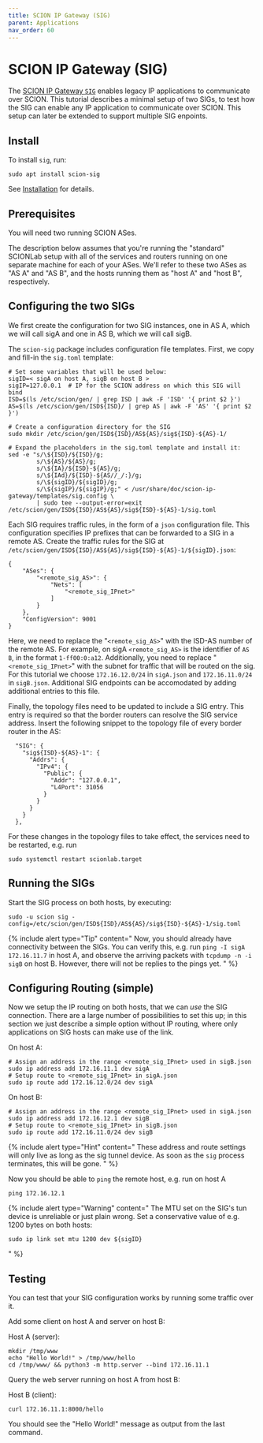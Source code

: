 ```yaml
---
title: SCION IP Gateway (SIG)
parent: Applications
nav_order: 60
---
```


# SCION IP Gateway (SIG)

The [SCION IP Gateway `SIG`](https://github.com/netsec-ethz/scion/tree/scionlab/go/sig) enables legacy IP applications to communicate over SCION.
This tutorial describes a minimal setup of two SIGs, to test how the SIG can enable any IP application to communicate over SCION. This setup can later be extended to support multiple SIG enpoints.

## Install

To install `sig`, run:
```shell
sudo apt install scion-sig
```
See [Installation](../install/pkg.html#applications) for details.


## Prerequisites

You will need two running SCION ASes.

The description below assumes that you're running the "standard" SCIONLab setup with all of the services and routers running on one separate machine for each of your ASes.
We'll refer to these two ASes as "AS A" and "AS B", and the hosts running them as "host A" and "host B", respectively.

## Configuring the two SIGs

We first create the configuration for two SIG instances, one in AS A, which we will call sigA and one in AS B, which we will call sigB.

The `scion-sig` package includes configuration file templates.
First, we copy and fill-in the `sig.toml` template:

```shell
# Set some variables that will be used below:
sigID=< sigA on host A, sigB on host B >
sigIP=127.0.0.1  # IP for the SCION address on which this SIG will bind
ISD=$(ls /etc/scion/gen/ | grep ISD | awk -F 'ISD' '{ print $2 }')
AS=$(ls /etc/scion/gen/ISD${ISD}/ | grep AS | awk -F 'AS' '{ print $2 }')

# Create a configuration directory for the SIG
sudo mkdir /etc/scion/gen/ISD${ISD}/AS${AS}/sig${ISD}-${AS}-1/

# Expand the placeholders in the sig.toml template and install it:
sed -e "s/\${ISD}/${ISD}/g;
        s/\${AS}/${AS}/g;
        s/\${IA}/${ISD}-${AS}/g;
        s/\${IAd}/${ISD}-${AS//_/:}/g;
        s/\${sigID}/${sigID}/g;
        s/\${sigIP}/${sigIP}/g;" < /usr/share/doc/scion-ip-gateway/templates/sig.config \
        | sudo tee --output-error=exit /etc/scion/gen/ISD${ISD}/AS${AS}/sig${ISD}-${AS}-1/sig.toml
```

Each SIG requires traffic rules, in the form of a `json` configuration file.
This configuration specifies IP prefixes that can be forwarded to a SIG in a remote AS.
Create the traffic rules for the SIG at `/etc/scion/gen/ISD${ISD}/AS${AS}/sig${ISD}-${AS}-1/${sigID}.json`:

```
{
    "ASes": {
        "<remote_sig_AS>": {
            "Nets": [
                "<remote_sig_IPnet>"
            ]
        }
    },
    "ConfigVersion": 9001
}
```

Here, we need to replace the "`<remote_sig_AS>`" with the ISD-AS number of the remote AS. For example, on sigA `<remote_sig_AS>` is the identifier of `AS B`, in the format `1-ff00:0:a12`. Additionally, you need to replace "`<remote_sig_IPnet>`" with the subnet for traffic that will be routed on the sig. For this tutorial we choose `172.16.12.0/24` in `sigA.json` and `172.16.11.0/24` in `sigB.json`. Additional SIG endpoints can be accomodated by adding additional entries to this file.

Finally, the topology files need to be updated to include a SIG entry. This entry is required so that the border routers can resolve the SIG service address. Insert the following snippet to the topology file of every border router in the AS:
```
  "SIG": {
    "sig${ISD}-${AS}-1": {
      "Addrs": {
        "IPv4": {
          "Public": {
            "Addr": "127.0.0.1",
            "L4Port": 31056
          }
        }
      }
    }
  },
```

For these changes in the topology files to take effect, the services need to be restarted, e.g. run
```shell
sudo systemctl restart scionlab.target
```

## Running the SIGs

Start the SIG process on both hosts, by executing:
```shell
sudo -u scion sig -config=/etc/scion/gen/ISD${ISD}/AS${AS}/sig${ISD}-${AS}-1/sig.toml
```

{% include alert type="Tip" content="
Now, you should already have connectivity between the SIGs. You can verify this, e.g. run `ping -I sigA 172.16.11.7` in host A,  and observe the arriving packets with `tcpdump -n -i sigB` on host B. However, there will not be replies to the pings yet.
" %}

## Configuring Routing (simple)

Now we setup the IP routing on both hosts, that we can _use_ the SIG connection.
There are a large number of possibilities to set this up; in this section we just describe a simple option without IP routing, where only applications on SIG hosts can make use of the link.

On host A:
```shell
# Assign an address in the range <remote_sig_IPnet> used in sigB.json
sudo ip address add 172.16.11.1 dev sigA
# Setup route to <remote_sig_IPnet> in sigA.json
sudo ip route add 172.16.12.0/24 dev sigA
```

On host B:
```shell
# Assign an address in the range <remote_sig_IPnet> used in sigA.json
sudo ip address add 172.16.12.1 dev sigB
# Setup route to <remote_sig_IPnet> in sigB.json
sudo ip route add 172.16.11.0/24 dev sigB
```

{% include alert type="Hint" content="
These address and route settings will only live as long as the sig tunnel device. As soon as the `sig` process terminates, this will be gone.
" %}

Now you should be able to `ping` the remote host, e.g. run on host A
```shell
ping 172.16.12.1
```

{% include alert type="Warning" content="
The MTU set on the SIG's tun device is unreliable or just plain wrong. Set a conservative value of e.g. 1200 bytes on both hosts:
```shell
sudo ip link set mtu 1200 dev ${sigID}
```
" %}

## Testing

You can test that your SIG configuration works by running some traffic over it.

Add some client on host A and server on host B:

Host A (server):
```shell
mkdir /tmp/www
echo "Hello World!" > /tmp/www/hello
cd /tmp/www/ && python3 -m http.server --bind 172.16.11.1
```

Query the web server running on host A from host B:

Host B (client):
```shell
curl 172.16.11.1:8000/hello
```

You should see the "Hello World!" message as output from the last command.
